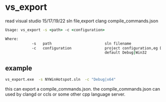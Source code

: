 
# vs_export
read visual studio 15/17/19/22 sln file,export clang compile_commands.json

```cmd
Usage: vs_export -s <path> -c <configuration>

Where:
            -s   path                        sln filename
            -c   configuration               project configuration,eg Debug|Win32.
                                             default Debug|Win32
```

## example

```cmd
vs_export.exe  -s NYWinHotspot.sln  -c "Debug|x64"
```

this can export a compile_commands.json. the compile_commands.json can used by clangd or ccls or some other cpp language server.
